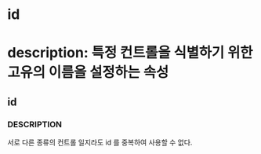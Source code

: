 # id

# description: 특정 컨트롤을 식별하기 위한 고유의 이름을 설정하는 속성

## id

### DESCRIPTION

서로 다른 종류의 컨트롤 일지라도 id 를 중복하여 사용할 수 없다.

